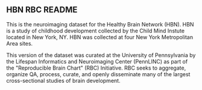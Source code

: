 ## HBN RBC README
This is the neuroimaging dataset for the Healthy Brain Network (HBN). HBN is a study of childhood development
collected by the Child Mind Instute located in New York, NY. HBN was collected at four New York Metropolitan Area sites.  

This version of the dataset was curated at the University of Pennsylvania by the Lifespan Informatics 
and Neuroimaging Center (PennLINC) as part of the "Reproducible Brain Chart" (RBC) Initiative. RBC seeks to aggregate, 
organize QA, process, curate, and openly disseminate many of the largest cross-sectional studies of brain development.
